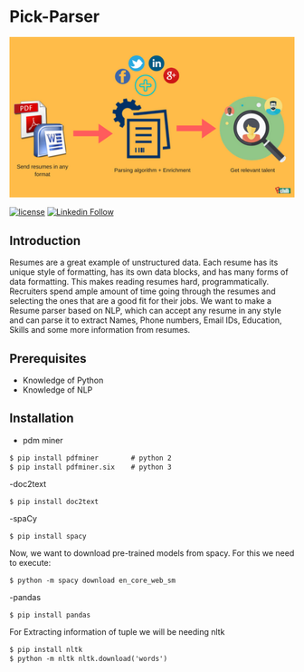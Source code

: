 # Pick-Parser
<p align="center">
  <img src="/images/resume_parsers.png"/>
</p>

[![license](https://img.shields.io/github/license/mashape/apistatus.svg?maxAge=2592000)](https://github.com/dsc-iiitdmk/Pick-Parser/blob/master/LICENSE)
[![Linkedin Follow](https://img.shields.io/static/v1?label=LinkedIn&message=LinkedIn&color=blue)](https://www.linkedin.com/company/developer-students-club-iiitdm-kurnool)

## Introduction
Resumes are a great example of unstructured data. Each resume has its unique style of formatting, has its own data blocks, and has many forms of data formatting. This makes reading resumes hard, programmatically. Recruiters spend ample amount of time going through the resumes and selecting the ones that are a good fit for their jobs. 
 We want to make a Resume parser based on NLP, which can accept any resume in any style and can parse it to extract Names, Phone numbers, Email IDs, Education, Skills and some more information from resumes.
 
 ## Prerequisites
- Knowledge of Python
- Knowledge of NLP
## Installation
- pdm miner
```
$ pip install pdfminer        # python 2
$ pip install pdfminer.six    # python 3
```
-doc2text
```
$ pip install doc2text
```
-spaCy
```
$ pip install spacy
```
Now, we want to download pre-trained models from spacy. For this we need to execute:
```
$ python -m spacy download en_core_web_sm
```
-pandas
```
$ pip install pandas
```
For Extracting information of tuple we will be needing nltk
```
$ pip install nltk
$ python -m nltk nltk.download('words')
```

 


